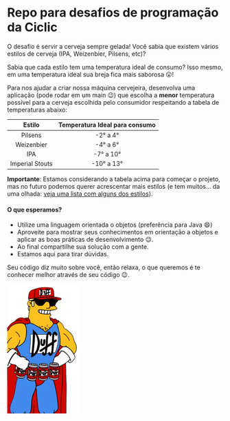# Repo para desafios de programação da Ciclic

O desafio é servir a cerveja sempre gelada! Você sabia que existem vários estilos de cerveja (IPA, Weizenbier, Pilsens, etc)? 

Sabia que cada estilo tem uma temperatura ideal de consumo? Isso mesmo, em uma temperatura ideal sua breja fica mais saborosa :open_mouth:! 

Para nos ajudar a criar nossa máquina cervejeira, desenvolva uma aplicação (pode rodar em um main :wink:) que escolha a **menor** temperatura possível para a cerveja escolhida pelo consumidor respeitando a tabela de temperaturas abaixo:


|Estilo|Temperatura Ideal para consumo|
|:---:|:---:|
|Pilsens |-2° a 4°|
|Weizenbier |-4° a 6°|
|IPA|-7° a 10°|
|Imperial Stouts|-10° a 13°|

**Importante**: Estamos considerando a tabela acima para começar o projeto, mas no futuro podemos querer acrescentar mais estilos (e tem muitos... da uma olhada: [veja uma lista com alguns dos estilos](https://pt.wikipedia.org/wiki/Lista_de_estilos_de_cerveja)).


#### O que esperamos?

- Utilize uma linguagem orientada o objetos (preferência para Java :smile:)
- Aproveite para mostrar seus conhecimentos em orientação a objetos e aplicar as boas práticas de desenvolvimento :wink:.
- Ao final compartilhe sua solução com a gente.
- Estamos aqui para tirar dúvidas.


Seu código diz muito sobre você, então relaxa, o que queremos é te conhecer melhor através de seu código :wink:.

![](./duff_man.png)
